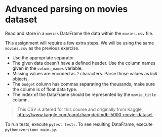 # Advanced parsing on movies dataset

Read and store in a `movies` DataFrame the data within the `movies.csv` file.

This assignment will require a few extra steps. We will be using the same `movies.csv` as the previous exercise.

- Use the appropriate separator.
- The given data doesn't have a defined header. Use the column names given in the `column_names` variable.
- Missing values are encoded as `?` characters. Parse those values as `NaN` objects.
- The `budget` column has commas separating the thousands, make sure the column is of float data type.
- The index of the DataFrame should be represented by the `movie_title` column.

> This CSV is altered for this course and originally from Kaggle, https://www.kaggle.com/carolzhangdc/imdb-5000-movie-dataset

To run tests, execute `pytest tests`.
To see resulting DataFrame, execute `python<version> main.py`.
